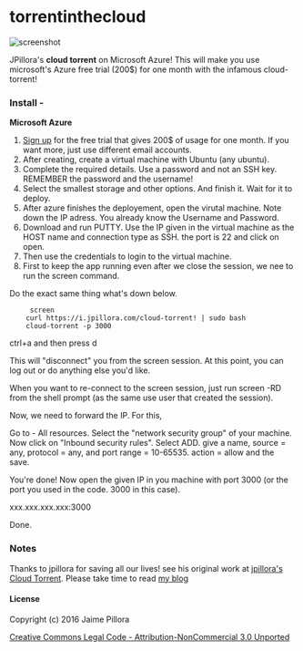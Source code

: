 # torrentinthecloud
<img src="https://cloud.githubusercontent.com/assets/633843/9855504/f30a715c-5b51-11e5-83f3-f4fab03e5459.png" alt="screenshot"/>

JPillora's **cloud torrent** on Microsoft Azure! 
This will make you use microsoft's Azure free trial (200$) for one month with the infamous cloud-torrent!

### Install -

**Microsoft Azure**

1. [Sign up](https://azure.microsoft.com/en-in/offers/ms-azr-0044p/) for the free trial that gives 200$ of usage for one month. If you want more, just use different email accounts.
2. After creating, create a virtual machine with Ubuntu (any ubuntu).
3. Complete the required details. Use a password and not an SSH key. REMEMBER the password and the username! 
4. Select the smallest storage and other options. And finish it. Wait for it to deploy. 
5. After azure finishes the deployement, open the virutal machine. Note down the IP adress. You already know the Username and Password. 
6. Download and run PUTTY. Use the IP given in the virtual machine as the HOST name and connection type as SSH. the port is 22 and click on open.
7. Then use the credentials to login to the virtual machine. 
8. First to keep the app running even after we close the session, we nee to run the screen command. 

Do the exact same thing what's down below. 

```
     screen
    curl https://i.jpillora.com/cloud-torrent! | sudo bash
    cloud-torrent -p 3000
```
ctrl+a and then press d

This will "disconnect" you from the screen session. At this point, you can log out or do anything else you'd like.

When you want to re-connect to the screen session, just run screen -RD from the shell prompt (as the same use user that created the session).


Now, we need to forward the IP. For this, 

Go to - All resources. Select the "network security group" of your machine. Now click on "Inbound security rules". Select ADD. give a name, source = any, protocol = any, and port range = 10-65535. action = allow and the save.

You're done! Now open the given IP in you machine with port 3000 (or the port you used in the code. 3000 in this case). 

xxx.xxx.xxx.xxx:3000

Done. 

### Notes
Thanks to jpillora for saving all our lives! see his original work at [jpillora's Cloud Torrent](https://github.com/jpillora/cloud-torrent).
Please take time to read [my blog](https://smartkidag.wordpress.com)

#### License

Copyright (c) 2016 Jaime Pillora

[Creative Commons Legal Code - Attribution-NonCommercial 3.0 Unported](LICENSE)

